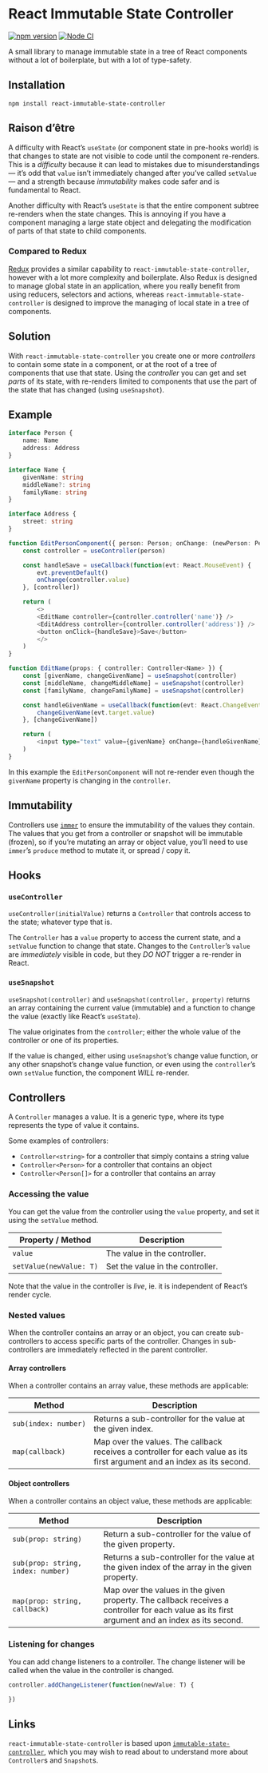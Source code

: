 # React Immutable State Controller

[![npm version](https://badge.fury.io/js/react-immutable-state-controller.svg)](https://badge.fury.io/js/react-immutable-state-controller)
[![Node CI](https://github.com/karlvr/immutable-state-controller/actions/workflows/github-actions-build.yml/badge.svg)](https://github.com/karlvr/immutable-state-controller/actions/workflows/github-actions-build.yml)

A small library to manage immutable state in a tree of React components without a lot of boilerplate, but with a lot of type-safety.

## Installation

```shell
npm install react-immutable-state-controller
```

## Raison d’être

A difficulty with React’s `useState` (or component state in pre-hooks world) is that changes to state are not visible to code until the component re-renders. This is a _difficulty_ because it can lead to mistakes due to misunderstandings — it’s odd that `value` isn’t immediately changed after you’ve called `setValue` — and a strength because _immutability_ makes code safer and is fundamental to React.

Another difficulty with React’s `useState` is that the entire component subtree re-renders when the state changes. This is annoying if you have a component managing a large state object and delegating the modification of parts of that state to child components.

### Compared to Redux

[Redux](https://redux.js.org) provides a similar capability to `react-immutable-state-controller`, however with a lot more complexity and boilerplate. Also Redux is designed to manage global state in an application, where you really benefit from using reducers, selectors and actions, whereas `react-immutable-state-controller` is designed to improve the managing of local state in a tree of components.

## Solution

With `react-immutable-state-controller` you create one or more _controllers_ to contain some state in a component, or at the root of a tree of components that use that state. Using the _controller_ you can get and set _parts_ of its state, with re-renders limited to components that use the part of the state that has changed (using `useSnapshot`).

## Example

```typescript
interface Person {
	name: Name
	address: Address
}

interface Name {
	givenName: string
	middleName?: string
	familyName: string
}

interface Address {
	street: string
}

function EditPersonComponent({ person: Person; onChange: (newPerson: Person) => void }) {
	const controller = useController(person)

	const handleSave = useCallback(function(evt: React.MouseEvent) {
		evt.preventDefault()
		onChange(controller.value)
	}, [controller])

	return (
		<>
		<EditName controller={controller.controller('name')} />
		<EditAddress controller={controller.controller('address')} />
		<button onClick={handleSave}>Save</button>
		</>
	)
}

function EditName(props: { controller: Controller<Name> }) {
	const [givenName, changeGivenName] = useSnapshot(controller)
	const [middleName, changeMiddleName] = useSnapshot(controller)
	const [familyName, changeFamilyName] = useSnapshot(controller)

	const handleGivenName = useCallback(function(evt: React.ChangeEvent<HTMLInputElement>) {
		changeGivenName(evt.target.value)
	}, [changeGivenName])

	return (
		<input type="text" value={givenName} onChange={handleGivenName} />
	)
}
```

In this example the `EditPersonComponent` will not re-render even though the `givenName` property is changing in the `controller`.

## Immutability

Controllers use [`immer`](https://github.com/immerjs/immer) to ensure the immutability of the values they contain. The values that you get from a controller or snapshot will be immutable (frozen), so if you’re mutating an array or object value, you’ll need to use `immer`’s `produce` method to mutate it, or spread / copy it.

## Hooks

### `useController`

`useController(initialValue)` returns a `Controller` that controls access to the state; whatever type that is.

The `Controller` has a `value` property to access the current state, and a `setValue` function to change that state. Changes to the `Controller`’s `value` are _immediately_ visible in code, but they _DO NOT_ trigger a re-render in React.

### `useSnapshot`

`useSnapshot(controller)` and `useSnapshot(controller, property)` returns an array containing the current value (immutable) and a function to change the value (exactly like React’s `useState`).

The value originates from the `controller`; either the whole value of the controller or one of its properties.

If the value is changed, either using `useSnapshot`’s change value function, or any other snapshot’s change value function, or even using the `controller`’s own `setValue` function, the component _WILL_ re-render.

## Controllers

A `Controller` manages a value. It is a generic type, where its type represents the type of value it contains.

Some examples of controllers:

* `Controller<string>` for a controller that simply contains a string value
* `Controller<Person>` for a controller that contains an object
* `Controller<Person[]>` for a controller that contains an array

### Accessing the value

You can get the value from the controller using the `value` property, and set it using the `setValue` method.

|Property / Method|Description|
|--------|-----------|
|`value`|The value in the controller.|
|`setValue(newValue: T)`|Set the value in the controller.|

Note that the value in the controller is _live_, ie. it is independent of React’s render cycle.

### Nested values

When the controller contains an array or an object, you can create sub-controllers to access specific parts of the controller. Changes in sub-controllers are immediately reflected in the parent controller.

#### Array controllers

When a controller contains an array value, these methods are applicable:

|Method|Description|
|------|-----------|
|`sub(index: number)`|Returns a sub-controller for the value at the given index.|
|`map(callback)`|Map over the values. The callback receives a controller for each value as its first argument and an index as its second.|

#### Object controllers

When a controller contains an object value, these methods are applicable:

|Method|Description|
|------|-----------|
|`sub(prop: string)`|Return a sub-controller for the value of the given property.|
|`sub(prop: string, index: number)`|Returns a sub-controller for the value at the given index of the array in the given property.|
|`map(prop: string, callback)`|Map over the values in the given property. The callback receives a controller for each value as its first argument and an index as its second.|

### Listening for changes

You can add change listeners to a controller. The change listener will be called when the value in the controller is changed.

```typescript
controller.addChangeListener(function(newValue: T) {

})
```

## Links

`react-immutable-state-controller` is based upon [`immutable-state-controller`](../immutable-state-controller), which you may wish to read about to understand more about `Controller`s and `Snapshot`s.
